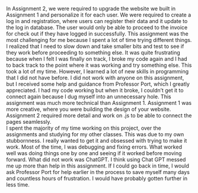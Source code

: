 In Assignment 2, we were required to upgrade the website we built in Assignment 1 and personalize it for each user. We were required to create a log in and registration, where users can register their data and it update to the log in database. The user would only be able to proceed to the invoice for check out if they have logged in successfully. 
This assignment was the most challenging for me because I spent a lot of time trying different things. I realized that I need to slow down and take smaller bits and test to see if they work before proceeding to something else. It was quite frustrating because when I felt I was finally on track, I broke my code again and I had to back track to the point where it was working and try something else. This took a lot of my time. However, I learned a lot of new skills in programming that I did not have before. 
I did not work with anyone on this assignment, but I received some help and guidance from Professor Port, which I greatly appreciated. I had my code working but when it broke, I couldn’t get it to connect again because I dug myself into an unnecessary hole.
This assignment was much more technical than Assignment 1. Assignment 1 was more creative, where you were building the design of your website. Assignment 2 required more detail and work on .js to be able to connect the pages seamlessly.   
I spent the majority of my time working on this project, over the assignments and studying for my other classes. This was due to my own stubbornness. I really wanted to get it and obsessed with trying to make it work. Most of the time, I was debugging and fixing errors. What worked well was doing things one by one and seeing if it worked before moving forward. What did not work was ChatGPT. I think using Chat GPT messed me up more than help in this assignment. 
If I could go back in time, I would ask Professor Port for help earlier in the process to save myself many days and countless hours of frustration. I would have probably gotten further in less time. 
